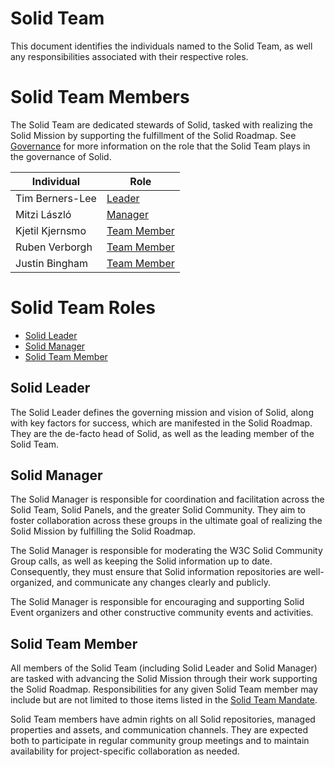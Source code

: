 # Solid Team

This document identifies the individuals named to the Solid Team, as well any responsibilities associated with their respective roles.

# Solid Team Members

The Solid Team are dedicated stewards of Solid, tasked with realizing the Solid Mission by supporting the fulfillment of the Solid Roadmap. See [Governance](governance.md) for more information on the role that the Solid Team plays in the governance of Solid.

| Individual            | Role                        |
| --------------------- | --------------------------- |
| Tim Berners-Lee       | [Leader](#solid-leader)     |
| Mitzi László          | [Manager](#solid-manager)   |
| Kjetil Kjernsmo       | [Team Member](#team-member) |
| Ruben Verborgh        | [Team Member](#team-member) |
| Justin Bingham        | [Team Member](#team-member) |

# Solid Team Roles

- [Solid Leader](#solid-leader)
- [Solid Manager](#solid-manager)
- [Solid Team Member](#solid-team-member)

## Solid Leader
The Solid Leader defines the governing mission and vision of Solid, along with key factors for success, which are manifested in the Solid Roadmap. They are the de-facto head of Solid, as well as the leading member of the Solid Team.

## Solid Manager
The Solid Manager is responsible for coordination and facilitation across the Solid Team, Solid Panels, and the greater Solid Community. They aim to foster collaboration across these groups in the ultimate goal of realizing the Solid Mission by fulfilling the Solid Roadmap.

The Solid Manager is responsible for moderating the W3C Solid Community Group calls, as well as keeping the Solid information up to date. Consequently, they must ensure that Solid information repositories are well-organized, and communicate any changes clearly and publicly.

The Solid Manager is responsible for encouraging and supporting Solid Event organizers and other constructive community events and activities.

## Solid Team Member
All members of the Solid Team (including Solid Leader and Solid Manager) are tasked with advancing the Solid Mission through their work supporting the Solid Roadmap. Responsibilities for any given Solid Team member may include but are not limited to those items listed in the [Solid Team Mandate](solid-team.md#team-mandate).

Solid Team members have admin rights on all Solid repositories, managed properties and assets, and communication channels. They are expected both to participate in regular community group meetings and to maintain availability for project-specific collaboration as needed.
